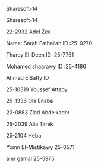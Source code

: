 Sharesoft-14


Sharesoft-14

22-2932 Adel Zee

Name: Sarah Fathallah ID :25-0270

Tharey El-Deen ID :25-7751

Mohamed shaarawy  ID :25-4186


Ahmed ElSafty ID

25-10319 Youssef Attaby


25-1336 Ola Enaba


22-0883 Ziad Abdelkader

25-2039 Alia Tarek

25-2104 Heba

Yomn El-Mistikawy 25-0571

amr gamal 25-5975
